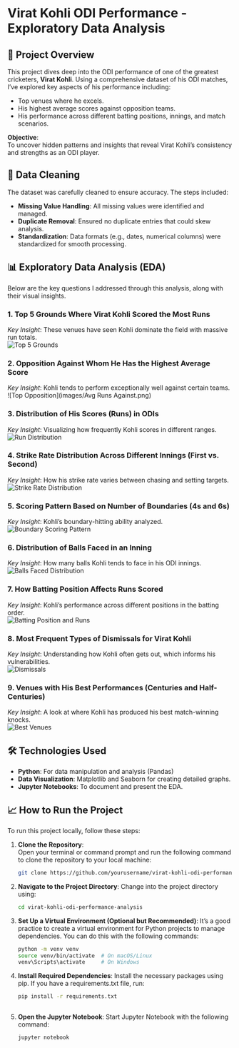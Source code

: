# Virat Kohli ODI Performance - Exploratory Data Analysis

## 🌟 Project Overview
This project dives deep into the ODI performance of one of the greatest cricketers, **Virat Kohli**. Using a comprehensive dataset of his ODI matches, I’ve explored key aspects of his performance including:
- Top venues where he excels.
- His highest average scores against opposition teams.
- His performance across different batting positions, innings, and match scenarios.

**Objective**:  
To uncover hidden patterns and insights that reveal Virat Kohli’s consistency and strengths as an ODI player.

## 🧹 Data Cleaning
The dataset was carefully cleaned to ensure accuracy. The steps included:
- **Missing Value Handling**: All missing values were identified and managed.
- **Duplicate Removal**: Ensured no duplicate entries that could skew analysis.
- **Standardization**: Data formats (e.g., dates, numerical columns) were standardized for smooth processing.

## 📊 Exploratory Data Analysis (EDA)
Below are the key questions I addressed through this analysis, along with their visual insights.

### 1. **Top 5 Grounds Where Virat Kohli Scored the Most Runs**
*Key Insight*: These venues have seen Kohli dominate the field with massive run totals.  
![Top 5 Grounds](images/Top_5_Ground.png)

### 2. **Opposition Against Whom He Has the Highest Average Score**
*Key Insight*: Kohli tends to perform exceptionally well against certain teams.  
![Top Opposition](images/Avg Runs Against.png)

### 3. **Distribution of His Scores (Runs) in ODIs**
*Key Insight*: Visualizing how frequently Kohli scores in different ranges.  
![Run Distribution](images/Distribution_of_runs.png)

### 4. **Strike Rate Distribution Across Different Innings (First vs. Second)**
*Key Insight*: How his strike rate varies between chasing and setting targets.  
![Strike Rate Distribution](images/sr_distribution.png)

### 5. **Scoring Pattern Based on Number of Boundaries (4s and 6s)**
*Key Insight*: Kohli’s boundary-hitting ability analyzed.  
![Boundary Scoring Pattern](images/Runs_Vs_Bondries.png)

### 6. **Distribution of Balls Faced in an Inning**
*Key Insight*: How many balls Kohli tends to face in his ODI innings.  
![Balls Faced Distribution](images/Distribution_Of_BF.png)

### 7. **How Batting Position Affects Runs Scored**
*Key Insight*: Kohli’s performance across different positions in the batting order.  
![Batting Position and Runs](images/Runs_By_Batting_POS.png)

### 8. **Most Frequent Types of Dismissals for Virat Kohli**
*Key Insight*: Understanding how Kohli often gets out, which informs his vulnerabilities.  
![Dismissals](images/Types_Of_Dismissal.png)

### 9. **Venues with His Best Performances (Centuries and Half-Centuries)**
*Key Insight*: A look at where Kohli has produced his best match-winning knocks.  
![Best Venues](images/Best_Venus.png)

## 🛠️ Technologies Used
- **Python**: For data manipulation and analysis (Pandas)
- **Data Visualization**: Matplotlib and Seaborn for creating detailed graphs.
- **Jupyter Notebooks**: To document and present the EDA.

## 📈 How to Run the Project

To run this project locally, follow these steps:

1. **Clone the Repository**:  
   Open your terminal or command prompt and run the following command to clone the repository to your local machine:
   ```bash
   git clone https://github.com/yourusername/virat-kohli-odi-performance-analysis.git

2. **Navigate to the Project Directory**:
Change into the project directory using:

    ```bash
    cd virat-kohli-odi-performance-analysis

3. **Set Up a Virtual Environment (Optional but Recommended)**:
It’s a good practice to create a virtual environment for Python projects to manage dependencies. You can do this with the following commands:

    ```bash
    python -m venv venv
    source venv/bin/activate  # On macOS/Linux
    venv\Scripts\activate     # On Windows
    
4. **Install Required Dependencies**:
Install the necessary packages using pip. If you have a requirements.txt file, run:

    ```bash
    pip install -r requirements.txt
  
5. **Open the Jupyter Notebook**:
Start Jupyter Notebook with the following command:

    ```bash
    jupyter notebook
